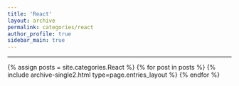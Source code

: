 ```yaml
---
title: 'React'
layout: archive
permalink: categories/react
author_profile: true
sidebar_main: true
---
```


<!-- 공백이 포함되어 있는 카테고리 이름의 경우 site.categories.['a b c'] 이런식으로! -->

---

{% assign posts = site.categories.React %}
{% for post in posts %} {% include archive-single2.html type=page.entries_layout %} {% endfor %}
